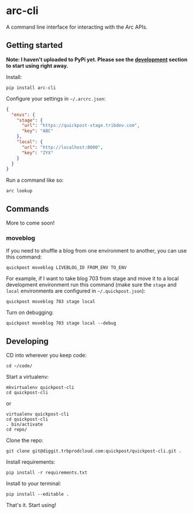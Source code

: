 # arc-cli

A command line interface for interacting with the Arc APIs.

## Getting started

**Note: I haven't uploaded to PyPi yet. Please see the [development](#developing)
section to start using right away.**

Install:

```
pip install arc-cli
```

Configure your settings in `~/.arcrc.json`:

```json
{
  "envs": {
    "stage": {
      "url": "https://quickpost-stage.tribdev.com",
      "key": "ABC"
    },
    "local": {
      "url": "http://localhost:8000",
      "key": "ZYX"
    }
  }
}
```

Run a command like so:

```
arc lookup
```

## Commands

More to come soon!

### moveblog

If you need to shuffle a blog from one environment to another, you can use
this command:

```
quickpost moveblog LIVEBLOG_ID FROM_ENV TO_ENV
```

For example, if I want to take blog 703 from stage and move it to
a local development environment run this command (make sure the `stage` and
`local` environments are configured in `~/.quickpost.json`):

```
quickpost moveblog 703 stage local
```

Turn on debugging:

```
quickpost moveblog 703 stage local --debug
```

## Developing

CD into wherever you keep code:

```
cd ~/code/
```

Start a virtualenv:

```
mkvirtualenv quickpost-cli
cd quickpost-cli
```

or

```
virtualenv quickpost-cli
cd quickpost-cli
. bin/activate
cd repo/
```


Clone the repo:

```
git clone git@diggit.trbprodcloud.com:quickpost/quickpost-cli.git .
```

Install requirements:

```
pip install -r requirements.txt
```

Install to your terminal:

```
pip install --editable .
```

That's it. Start using!
